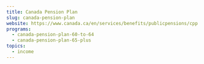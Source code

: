 ```yaml
---
title: Canada Pension Plan
slug: canada-pension-plan
website: https://www.canada.ca/en/services/benefits/publicpensions/cpp.html
programs:
  - canada-pension-plan-60-to-64
  - canada-pension-plan-65-plus
topics:
  - income
---
```


